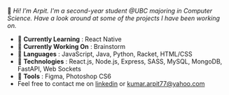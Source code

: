 👋 _Hi! I’m Arpit. I'm a second-year student @UBC majoring in Computer Science. Have a look around at some of the projects I have been working on._

* 🌱 __Currently Learning__ : React Native
* 🔭 __Currently Working On__ : Brainstorm
* 🚀 __Languages__ : JavaScript, Java, Python, Racket, HTML/CSS
* 💾 __Technologies__ : React.js, Node.js, Express, SASS, MySQL, MongoDB, FastAPI, Web Sockets
* 🔨 __Tools__ : Figma, Photoshop CS6
* Feel free to contact me on [linkedin](https://www.linkedin.com/in/krarpit/ "Linkedin") or [kumar.arpit77@yahoo.com](mailto:kumar.arpit77@yahoo.com)
